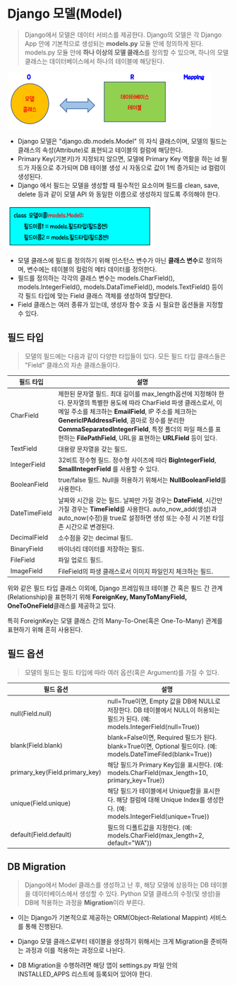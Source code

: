 # Django 모델(Model)

> Django에서 모델은 데이터 서비스를 제공한다. Django의 모델은 각 Django App 안에 기본적으로 생성되는 **models.py** 모듈 안에 정의하게 된다. models.py 모듈 안에 **하나 이상의 모델 클래스**를 정의할 수 있으며, 하나의 모델 클래스는 데이터베이스에서 하나의 테이블에 해당된다.

![image-20210729144621189](md-images/image-20210729144621189.png)

* Django 모델은 "django.db.models.Model" 의 자식 클래스이며, 모델의 필드는 클래스의 속성(Attribute)로 표현되고 테이블의 컬럼에 해당한다.
* Primary Key(기본키)가 지정되지 않으면, 모델에 Primary Key 역활을 하는 id 필드가 자동으로 추가되며 DB 테이블 생성 시 자동으로 값이 1씩 증가되는 id 컬럼이 생성된다.
* Django 에서 필드는 모델을 생성할 때 필수적인 요소이며 필드를 clean, save, delete 등과 같이 모델 API 와 동일한 이름으로 생성하지 않도록 주의해야 한다.

![image-20210729144752665](md-images/image-20210729144752665.png)

* 모델 클래스에 필드를 정의하기 위해 인스턴스 변수가 아닌 **클래스 변수**로 정의하며, 변수에는 테이블의 컬럼의 메타 데이터를 정의한다.
* 필드를 정의하는 각각의 클래스 변수는 models.CharField(), models.IntegerField(), models.DataTimeField(), models.TextField() 등이 각 필드 타입에 맞는 Field 클래스 객체를 생성하여 할당한다.
* Field 클래스는 여러 종류가 있는데, 생성자 함수 호출 시 필요한 옵션들을 지정할 수 있다.



## 필드 타입

> 모델의 필드에는 다음과 같이 다양한 타입들이 있다. 모든 필드 타입 클래스들은 "Field" 클래스의 자손 클래스들이다.

| 필드 타입     | 설명                                                         |
| ------------- | ------------------------------------------------------------ |
| CharField     | 제한된 문자열 필드. 최대 길이를 max_length옵션에 지정해야 한다. 문자열의 특별한 용도에 따라 CharField 파생 클래스로서, 이메일 주소를 체크하는 **EmailField**, IP 주소를 체크하는 **GenericIPAddressField**, 콤마로 정수를 분리한 **CommaSeparatedIntegerField**, 특정 폴더의 파일 패스를 표현하는 **FilePathField**, URL을 표현하는 **URLField** 등이 있다. |
| TextField     | 대용량 문자열을 갖는 필드.                                   |
| IntegerField  | 32비트 정수형 필드. 정수형 사이즈에 따라 **BigIntegerField**, **SmallIntegerField** 를 사용할 수 있다. |
| BooleanField  | true/false 필드. Null을 허용하기 위해서는 **NullBooleanField**를 사용한다. |
| DateTimeField | 날짜와 시간을 갖는 필드. 날짜만 가질 경우는 **DateField**, 시간만 가질 경우는 **TimeField**를 사용한다. auto_now_add(생성)과 auto_now(수정)을 true로 설정하면 생성 또는 수정 시 기본 타임존 시간으로 변경된다. |
| DecimalField  | 소수점을 갖는 decimal 필드.                                  |
| BinaryField   | 바이너리 데이터를 저장하는 필드.                             |
| FileField     | 파일 업로드 필드.                                            |
| ImageField    | FileField의 파생 클래스로서 이미지 파일인지 체크하는 필드.   |

위와 같은 필드 타입 클래스 이외에, Django 프레임워크 테이블 간 혹은 필드 간 관계(Relationship)을 표현하기 위해 **ForeignKey, ManyToManyField, OneToOneField**클래스를 제공하고 있다.

특히 ForeignKey는 모델 클래스 간의 Many-To-One(혹은 One-To-Many) 관계를 표현하기 위해 흔히 사용된다.



## 필드 옵션

> 모델의 필드는 필드 타입에 따라 여러 옵션(혹은 Argument)를 가질 수 있다.

| 필드 옵션                      | 설명                                                         |
| ------------------------------ | ------------------------------------------------------------ |
| null(Field.null)               | null=True이면, Empty 값을 DB에 NULL로 저장한다. DB 테이블에서 NULL이 허용되는 필드가 된다. (예: models.IntegerField(null=True)) |
| blank(Field.blank)             | blank=False이면, Required 필드가 된다. blank=True이면, Optional 필드이다. (예: models.DateTimeFiled(blank=True)) |
| primary_key(Field.primary_key) | 해당 필드가 Primary Key임을 표시한다. (예: models.CharField(max_length=10, primary_key=True)) |
| unique(Field.unique)           | 해당 필드가 테이블에서 Unique함을 표시한다. 해당 컬럼에 대해 Unique Index를 생성한다. (예: models.IntegerField(unique=True)) |
| default(Field.default)         | 필드의 디폴트값을 지정한다. (예: models.CharField(max_length=2, default="WA")) |



## DB Migration

> Django에서 Model 클래스를 생성하고 난 후, 해당 모델에 상응하는 DB 테이블을 데이터베이스에서 생성할 수 있다. Python 모델 클래스의 수정(및 생성)을 DB에 적용하는 과정을 **Migration**이라 부른다. 

* 이는 Django가 기본적으로 제공하는 ORM(Object-Relational Mappint) 서비스를 통해 진행된다.

* Django 모델 클래스로부터 테이블을 생성하기 위해서는 크게 Migration을 준비하는 과정과 이를 적용하는 과정으로 나뉜다.

* DB Migration을 수행하려면 해당 앱이 settings.py 파일 안의 INSTALLED_APPS 리스트에 등록되어 있어야 한다.

